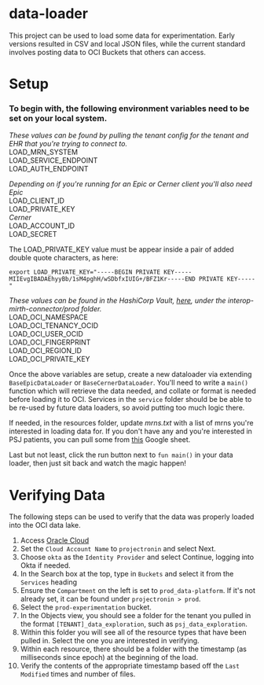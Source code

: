 # data-loader

This project can be used to load some data for experimentation. Early versions resulted in CSV and local JSON files,
while the current standard involves posting data to OCI Buckets that others can access.

# Setup

### To begin with, the following environment variables need to be set on your local system.

_These values can be found by pulling the tenant config for the tenant and EHR that you're trying to connect to._\
LOAD_MRN_SYSTEM\
LOAD_SERVICE_ENDPOINT\
LOAD_AUTH_ENDPOINT

_Depending on if you're running for an Epic or Cerner client you'll also need_\
_Epic_\
LOAD_CLIENT_ID\
LOAD_PRIVATE_KEY\
_Cerner_\
LOAD_ACCOUNT_ID\
LOAD_SECRET

The LOAD_PRIVATE_KEY value must be appear inside a pair of added double quote characters, as here:
```
export LOAD_PRIVATE_KEY="-----BEGIN PRIVATE KEY-----MIIEvgIBADAEhyyBb/1sM4pghH/wSDbfxIUIG+/BFZ1Kr-----END PRIVATE KEY-----"
```

_These values can be found in the HashiCorp Vault, [here](https://vault.devops.projectronin.io:8200/ui/vault/secrets/interop-mirth-connector/show/prod),
under the interop-mirth-connector/prod folder._\
LOAD_OCI_NAMESPACE\
LOAD_OCI_TENANCY_OCID\
LOAD_OCI_USER_OCID\
LOAD_OCI_FINGERPRINT\
LOAD_OCI_REGION_ID\
LOAD_OCI_PRIVATE_KEY




Once the above variables are setup, create a new dataloader via extending `BaseEpicDataLoader` or `BaseCernerDataLoader`.
You'll need to write a `main()` function which will retrieve the data needed, and collate or format is needed before loading it to OCI.
Services in the `service` folder should be be able to be re-used by future data loaders, so avoid putting too much logic there.

If needed, in the resources folder, update _mrns.txt_ with a list of mrns you're interested in loading data for.  If you don't have any and you're interested in PSJ patients, you can pull some from [this](https://docs.google.com/spreadsheets/d/1o9Kl0uZ5rAxra_t1C598CPtVbi_GJdTd2sSnKsm35jI/edit#gid=490983879) Google sheet.

Last but not least, click the run button next to ```fun main()``` in your data loader, then just sit back and watch the magic happen!
# Verifying Data

The following steps can be used to verify that the data was properly loaded into the OCI data lake.

1. Access [Oracle Cloud](https://cloud.oracle.com)
2. Set the `Cloud Account Name` to `projectronin` and select Next.
3. Choose `okta` as the `Identity Provider` and select Continue, logging into Okta if needed.
4. In the Search box at the top, type in `Buckets` and select it from the `Services` heading
5. Ensure the `Compartment` on the left is set to `prod_data-platform`. If it's not already set, it can be found
   under `projectronin > prod`.
6. Select the `prod-experimentation` bucket.
7. In the Objects view, you should see a folder for the tenant you pulled in the format `[TENANT]_data_exploration`,
   such as `psj_data_exploration`.
8. Within this folder you will see all of the resource types that have been pulled in. Select the one you are interested
   in verifying.
9. Within each resource, there should be a folder with the timestamp (as milliseconds since epoch) at the beginning of
   the load.
10. Verify the contents of the appropriate timestamp based off the `Last Modified` times and number of files.
